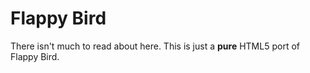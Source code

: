 # Flappy Bird
There isn't much to read about here.
This is just a **pure** HTML5 port of Flappy Bird.
